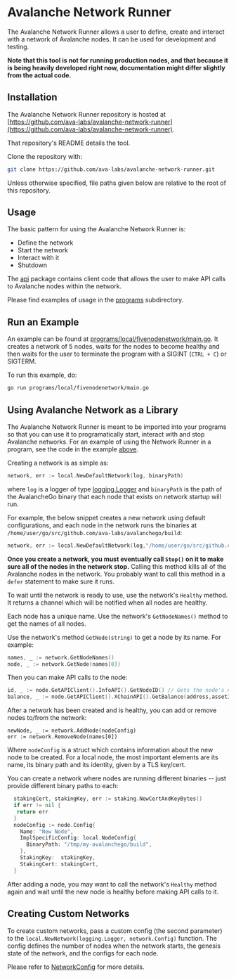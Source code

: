 # Avalanche Network Runner

The Avalanche Network Runner allows a user to define, create and interact with a network of Avalanche nodes. It can be used for development and testing.

**Note that this tool is not for running production nodes, and that because it is being heavily developed right now, documentation might differ slightly from the actual code.**

## Installation

The Avalanche Network Runner repository is hosted at [https://github.com/ava-labs/avalanche-network-runner](https://github.com/ava-labs/avalanche-network-runner).

That repository's README details the tool.

Clone the repository with:

```sh
git clone https://github.com/ava-labs/avalanche-network-runner.git
```

Unless otherwise specified, file paths given below are relative to the root of this repository. 

## Usage

The basic pattern for using the Avalanche Network Runner is:

* Define the network
* Start the network
* Interact with it
* Shutdown

The [api](https://github.com/ava-labs/avalanche-network-runner/tree/main/api) package contains client code that allows the user to make API calls to Avalanche nodes within the network.

Please find examples of usage in the [programs](https://github.com/ava-labs/avalanche-network-runner/tree/main/programs) subdirectory.

## Run an Example

An example can be found at [programs/local/fivenodenetwork/main.go](https://github.com/ava-labs/avalanche-network-runner/blob/main/programs/local/fivenodenetwork/main.go). It creates a network of 5 nodes, waits for the nodes to become healthy and then waits for the user to terminate the program with a SIGINT (`CTRL + C`) or SIGTERM.

To run this example, do:

```sh
go run programs/local/fivenodenetwork/main.go
```

## Using Avalanche Network as a Library

The Avalanche Network Runner is meant to be imported into your programs so that you can use it to programatically start, interact with and stop Avalanche networks. For an example of using the Network Runner in a program, see the code in the example [above](#run-an-example).

Creating a network is as simple as:

```go
network, err := local.NewDefaultNetwork(log, binaryPath)
```

where `log` is a logger of type [logging.Logger](https://github.com/ava-labs/avalanchego/blob/master/utils/logging/logger.go#L12) and `binaryPath` is the path of the AvalancheGo binary that each node that exists on network startup will run.

For example, the below snippet creates a new network using default configurations, and each node in the network runs the binaries at `/home/user/go/src/github.com/ava-labs/avalanchego/build`:

```go
network, err := local.NewDefaultNetwork(log,"/home/user/go/src/github.com/ava-labs/avalanchego/build")
```

**Once you create a network, you must eventually call `Stop()` on it to make sure all of the nodes in the network stop.** Calling this method kills all of the Avalanche nodes in the network. You probably want to call this method in a `defer` statement to make sure it runs.

To wait until the network is ready to use, use the network's `Healthy` method. It returns a channel which will be notified when all nodes are healthy.

Each node has a unique name. Use the network's `GetNodeNames()` method to get the names of all nodes.

Use the network's method `GetNode(string)` to get a node by its name. For example:

```go
names, _ := network.GetNodeNames()
node, _ := network.GetNode(names[0])
```

Then you can make API calls to the node:

```go
id, _ := node.GetAPIClient().InfoAPI().GetNodeID() // Gets the node's node ID
balance, _ := node.GetAPIClient().XChainAPI().GetBalance(address,assetID,false) // Pretend these arguments are defined 
```

After a network has been created and is healthy, you can add or remove nodes to/from the network:

```
newNode, _ := network.AddNode(nodeConfig)
err := network.RemoveNode(names[0])
```

Where `nodeConfig` is a struct which contains information about the new node to be created.
For a local node, the most important elements are its name, its binary path and its identity, given by a TLS key/cert.

You can create a network where nodes are running different binaries -- just provide different binary paths to each:

```go
  stakingCert, stakingKey, err := staking.NewCertAndKeyBytes()
  if err != nil {
   return err
  }
  nodeConfig := node.Config{
    Name: "New Node",
    ImplSpecificConfig: local.NodeConfig{
      BinaryPath: "/tmp/my-avalanchego/build",
    },
    StakingKey:  stakingKey,
    StakingCert: stakingCert,
  }
```

After adding a node, you may want to call the network's `Healthy` method again and wait until the new node is healthy before making API calls to it.

## Creating Custom Networks

To create custom networks, pass a custom config (the second parameter) to the `local.NewNetwork(logging.Logger, network.Config)` function. The config defines the number of nodes when the network starts, the genesis state of the network, and the configs for each node.

Please refer to [NetworkConfig](https://github.com/ava-labs/avalanche-network-runner#network-creation) for more details.

<!--- TODO uncomment this when we suport K8s better
## Kubernetes Backend

It's possible to create a network with a Kubernetes backend, offering higher flexibility and scalability in defining and running a development and test network.

An example can be found at `programs/k8s/main.go`. This example program creates a network of five nodes, each of which runs in a Kubernetes pod.

Note that the Kubernetes backend should only be used by advanced users and requires significantly more setup to use. 

### AvalancheGo Operator

In order for AvalancheGo nodes to run in a Kubernetes cluster, we use the [Operator pattern](https://kubernetes.io/docs/concepts/extend-kubernetes/operator/). Therefore, for an AvalancheGo network to be runnable on Kubernetes, the `avalanchego-operator` dependency must be fulfilled. Essentially, the operator allows AvalancheGo nodes to run inside a Kubernetes cluster in a stateful manner.

Please find the AvalancheGo Operator code at [https://github.com/ava-labs/avalanchego-operator.](https://github.com/ava-labs/avalanchego-operator)

There are a multitude of possible configurations and setups when running Kubernetes, depending on your organization, preferences and environment. Generally, the Kubernetes admin should be responsible for installing and running the operator, as it involves setting up roles, services and permissions. Please refer to the AvalancheGo Operator documentation for instructions on installation, configuration, deployment, etc.

To install the AvalancheGo Operator in a local Kubernetes network (like `minikube` or `k3s`), assuming the Kubernetes environment has already been created and configured:

* Clone the AvalancheGo Operator repository above
* `make install` inside the AvalancheGo Operator repository (requires standard build tools)
* `make run` inside the AvalancheGo Operator repository

This will run the AvalancheGo operator inside the cluster. The most important link to a deployment is the `Kind` parameter, which needs to be set to `Avalanchego` for the operator to kick in. (See next section for details.)

You should only run the AvalancheGo Operator on a local Kubernetes cluster for testing before deploying to a remote Kubernetes cluster. If your goal is to simply run an Avalanche network locally, use the Local Backend of the Avalanche Network Runner.

### Configuration

Essentially, using a network with the Kubernetes backend is the same as using a network with the local backend.

The main difference lies in creating the network definition due to the properties and requirements of Kubernetes.

The key elements which should be provided are the genesis JSON file, the TLS certificates and keys for the node identity, and optionally configuration files for the AvalancheGo nodes. This is similar to the local backend implementation. 

It is left to the user to implement a means of providing the configuration to the network (reading and parsing files, etc.). `programs/k8s/main.go` provides an example of how to do it.
The Kubernetes-specific information needs to be provided in the `ImplSpecificConfig` of the `network.Config` (describes the network) and the `node.Config` (describes each individual node) structs.
For Kubernetes, each of these are represented as `Avalanchego` types from the AvalancheGo Operator package `github.com/ava-labs/avalanchego-operator`, which provides the interface to Kubernetes. The `k8s.ObjectSpec` acts as a helper layer to create such objects. Therefore, to create Kubernetes node definitions compatible with the AvalancheGo Operator, define instances of `k8s.ObjectSpec` for each node and pass these as `ImplSpecificConfig` member to a `node.Config`.

Example configuration defined in JSON:

```json
    {
      "namespace": "my-avalanchego-test",
      "identifier": "node-id-0",
      "kind": "Avalanchego",
      "apiVersion": "chain.avax.network/v1alpha1",
      "image": "avaplatform/avalanchego",
      "tag": "v1.7.1"
    }
```

Example configuration defined in Go:

```go
spec := &k8s.ObjectSpec{
  Namespace:  "my-avalanchego-test",
  Identifier: "node-id-0",
  Kind:       "Avalanchego",
  APIVersion: "chain.avax.network/v1alpha1",
  Image:      "avaplatform/avalanchego",
  Tag:        "v1.7.1",
```

**Note:** It is currently not possible to create a default network without any configuration for Kubernetes. This might be addressed in a future iteration.

**IMPORTANT**
To run a custom network in this way, the executable which will run this code needs to have access to the Kubernetes cluster. One way to achieve this is to deploy the executable as a pod itself into the cluster. An example script can be found at `programs/k8s/Dockerfile`. Create its image by running `docker build -f ./programs/k8s/Dockerfile -t <IMAGE>:<TAG> .` from the Avalanche Network Runner repository root.  The defaults for these examples are `<IMAGE>=k8s-netrunner` and `<TAG>=alpha`. An example pod definition using these properties can then be deployed to the cluster via `kubectl apply -f programs/k8s/simple-netrunner-pod.yaml`. Make sure the `Namespace` definitions match. If you change any of `IMAGE` or `TAG`, the `simple-netrunner-pod.yaml` file needs to be edited accordingly. Don't forget to edit `DOCKERFILE` if you start customizing.

Finally, to make this work altogether, the pod needs to have itself access to the cluster. An example script for doing this is at `programs/k8s/svc-rbac.yaml`. Apply it by running `kubectl apply -f programs/k8s/svc-rbac.yaml`. Once again, make sure namespaces match if customizing.
 
Please note one more time that there are multitudes of ways about how to deploy and configure Kubernetes networks. We provide here only a couple of examples. **None of these examples are meant to be used in production, and the Avalanche Network runner is not meant to run production nodes.**
-->
